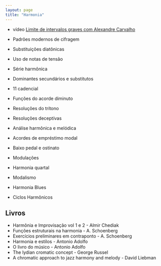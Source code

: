 ```yaml
---
layout: page
title: "Harmonia"
---
```


* <span class="badge badge-primary">vídeo</span> [Limite de intervalos graves com Alexandre Carvalho](limit/)

* Padrões modernos de cifragem
* Substituições diatônicas
* Uso de notas de tensão
* Série harmônica
* Dominantes secundários e substitutos
* 11 cadencial
* Funções do acorde diminuto
* Resoluções do trítono
* Resoluções deceptívas
* Análise harmônica e melódica
* Acordes de empréstimo modal
* Baixo pedal e ostinato
* Modulações
* Harmonia quartal
* Modalismo
* Harmonia Blues
* Ciclos Harmônicos

## Livros

* Harmônia e Improvisação vol 1 e 2 - Almir Chediak
* Funções estruturais na harmonia - A. Schoenberg
* Exercícios preliminares em contraponto - A. Schoenberg
* Harmonia e estilos - Antonio Adolfo
* O livro do músico - Antonio Adolfo
* The lydian cromatic concept - George Russel
* A chromatic approach to jazz harmony and melody - David Liebman
